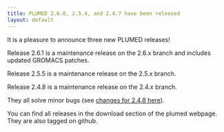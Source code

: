 ```yaml
---
title: PLUMED 2.6.0, 2.5.4, and 2.4.7 have been released 
layout: default
---
```


It is a pleasure to announce three new PLUMED releases!

Release 2.6.1 is a maintenance release on the 2.6.x branch and includes updated GROMACS patches.

Release 2.5.5 is a maintenance release on the 2.5.x branch.

Release 2.4.8 is a maintenance release on the 2.4.x branch.

They all solve minor bugs (see [changes for 2.4.8 here](https://www.plumed.org/doc-v2.6/user-doc/html/_c_h_a_n_g_e_s-2-4.html)).

You can find all releases in the download section of the plumed webpage. They are also tagged on github.
